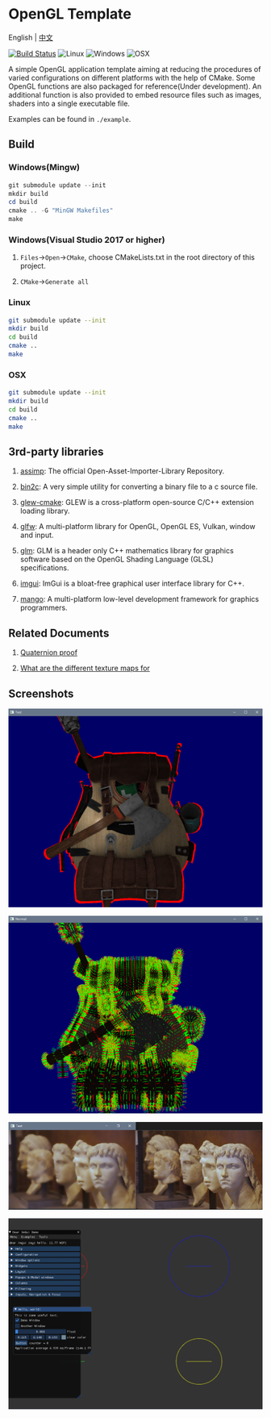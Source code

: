 # OpenGL Template

English | [中文](README-CN.md)

[![Build Status](https://travis-ci.com/Biobots/GL-Template.svg?branch=master)](https://travis-ci.com/Biobots/GL-Template) ![Linux](https://github.com/Biobots/GL-Template/workflows/Linux/badge.svg) ![Windows](https://github.com/Biobots/GL-Template/workflows/Windows/badge.svg) ![OSX](https://github.com/Biobots/GL-Template/workflows/OSX/badge.svg)

A simple OpenGL application template aiming at reducing the procedures of varied configurations on different platforms with the help of CMake. Some OpenGL functions are also packaged for reference(Under development). An additional function is also provided to embed resource files such as images, shaders into a single executable file.

Examples can be found in `./example`.

## Build

### Windows(Mingw)

```powershell
git submodule update --init
mkdir build
cd build
cmake .. -G "MinGW Makefiles"
make
```

### Windows(Visual Studio 2017 or higher)

1. `Files`->`Open`->`CMake`, choose CMakeLists.txt in the root directory of this project.

2. `CMake`->`Generate all`

### Linux

```bash
git submodule update --init
mkdir build
cd build
cmake ..
make
```

### OSX

```bash
git submodule update --init
mkdir build
cd build
cmake ..
make
```


## 3rd-party libraries

1. [assimp](https://github.com/assimp/assimp): The official Open-Asset-Importer-Library Repository.

2. [bin2c](https://github.com/gwilymk/bin2c): A very simple utility for converting a binary file to a c source file.

3. [glew-cmake](https://github.com/Perlmint/glew-cmake): GLEW is a cross-platform open-source C/C++ extension loading library.

4. [glfw](https://github.com/glfw/glfw): A multi-platform library for OpenGL, OpenGL ES, Vulkan, window and input.

5. [glm](https://github.com/g-truc/glm): GLM is a header only C++ mathematics library for graphics software based on the OpenGL Shading Language (GLSL) specifications.

6. [imgui](https://github.com/ocornut/imgui): ImGui is a bloat-free graphical user interface library for C++.

7. [mango](https://github.com/t0rakka/mango): A multi-platform low-level development framework for graphics programmers.

## Related Documents

1. [Quaternion proof](http://graphics.stanford.edu/courses/cs348a-17-winter/Papers/quaternion.pdf)

2. [What are the different texture maps for](https://help.poliigon.com/en/articles/1712652-what-are-the-different-texture-maps-for)

## Screenshots

![Shade](screenshots/shade.png)

![Normal Visualization](screenshots/normal_visualize.png)

![Guided filter](screenshots/guidedfilter.png)

![Imgui](screenshots/geometrywithimgui.png)
